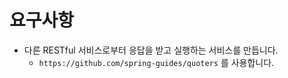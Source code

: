 # 요구사항

- 다른 RESTful 서비스로부터 응답을 받고 실행하는 서비스를 만듭니다.
    - `https://github.com/spring-guides/quoters` 를 사용합니다.